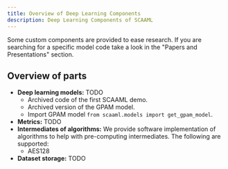 ```yaml
---
title: Overview of Deep Learning Components
description: Deep Learning Components of SCAAML
---
```


Some custom components are provided to ease research.  If you are searching for
a specific model code take a look in the "Papers and Presentations" section.

## Overview of parts

-   **Deep learning models:** TODO
    -   Archived code of the first SCAAML demo.
    -   Archived version of the GPAM model.
    -   Import GPAM model `from scaaml.models import get_gpam_model`.
-   **Metrics:** TODO
-   **Intermediates of algorithms:** We provide software implementation of
    algorithms to help with pre-computing intermediates. The following are
    supported:
    -   AES128
-   **Dataset storage:** TODO
